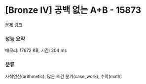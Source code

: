 # [Bronze IV] 공백 없는 A+B - 15873 

[문제 링크](https://www.acmicpc.net/problem/15873) 

### 성능 요약

메모리: 17672 KB, 시간: 204 ms

### 분류

사칙연산(arithmetic), 많은 조건 분기(case_work), 수학(math)


